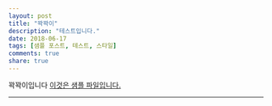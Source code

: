 ```yaml
---
layout: post
title: "꽉꽉이"
description: "테스트입니다."
date: 2018-06-17
tags: [샘플 포스트, 테스트, 스타일]
comments: true
share: true
---
```


꽉꽉이입니다
[이것은 샘플 파일입니다.](/attach/Welcome_to_Hwp.hwp)

--- 